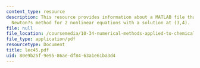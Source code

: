 ```yaml
---
content_type: resource
description: This resource provides information about a MATLAB file that tests the
  Newton?s method for 2 nonlinear equations with a solution at (3,4).
file: null
file_location: /coursemedia/10-34-numerical-methods-applied-to-chemical-engineering-fall-2005/80e9b25f9e9586aedf8463a1e61ba3d4_lec45.pdf
file_type: application/pdf
resourcetype: Document
title: lec45.pdf
uid: 80e9b25f-9e95-86ae-df84-63a1e61ba3d4
---
```

